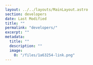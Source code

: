 ```yaml
---
layout: ../../layouts/MainLayout.astro
section: developers
date: Last Modified
title: ""
permalink: "developers/"
excerpt: ""
metadata:
  title: ""
  description: ""
  image:
    0: "/files/1a63254-link.png"
---
```

